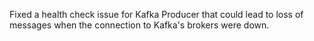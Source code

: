 Fixed a health check issue for Kafka Producer that could lead to loss of messages when the connection to Kafka's brokers were down.
